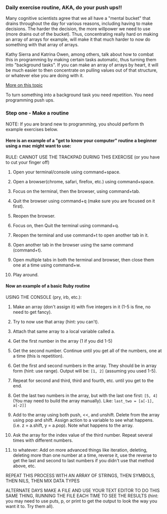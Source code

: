 ### Daily exercise routine, AKA, do your push ups!!

Many cognitive scientists agree that we all have a "mental bucket" that drains throughout the day
for various reasons, including having to make decisions. The harder the decision, the more willpower 
we need to use (more drains out of the bucket). Thus, concentrating really hard on making an array of
arrays for example, will make it that much harder to now do something with that array of arrays. 
 
Kathy Sierra and Katrina Owen, among others, talk about how to combat this in programming by making 
certain tasks automatic, thus turning them into "background tasks". If you can make an array of arrays 
by heart, it will be much easier to then concentrate on pulling values out of that structure, or whatever 
else you are doing with it. 

[More on this topic](http://www.scienceofrunning.com/2014/05/the-psychology-of-mental-toughness.html)

To turn something into a background task you need repetition. You need programming push ups.

### Step one - Make a routine

NOTE: If you are brand new to programming, you should perform th example exercises below.

#### Here is an example of a "get to know your computer" routine a beginner using a mac might want to use:

RULE: CANNOT USE THE TRACKPAD DURING THIS EXERCISE (or you have to cut your finger off)

1. Open your terminal/console using command+space.

2. Open a browser(chrome, safari, firefox, etc.) using command+space.

3. Focus on the terminal, then the browser, using command+tab.

4. Quit the browser using command+q (make sure you are focused on it first).

5. Reopen the browser.

6. Focus on, then Quit the terminal using command+q.

7. Reopen the terminal and use command+t to open another tab in it.

8. Open another tab in the browser using the same command (command+t).

9. Open multiple tabs in both the terminal and browser, then close them one at a time using command+w.

10. Play around.

#### Now an example of a basic Ruby routine

USING THE CONSOLE (pry, irb, etc.):

1. Make an array (don't assign it) with five integers in it (1-5 is fine, no need to get fancy).

2. Try to now use that array (hint: you can't).

3. Attach that same array to a local variable called a.

4. Get the first number in the array (1 if you did 1-5)

5. Get the second number. Continue until you get all of the numbers, one at a time (this is repetition).

6. Get the first and second numbers in the array. They should be in array form (hint: use range). Output 
   will be: `[1, 2]` (assuming you used 1-5).

7. Repeat for second and third, third and fourth, etc. until you get to the end.

8. Get the last two numbers in the array, but with the last one first: `[5, 4]` (You may need to build the 
   array manually). Like: `last_two = [a[-1], a[-2]]`

9. Add to the array using both push, <<, and unshift. Delete from the array using pop and shift. Assign 
   action to a variable to see what happens. (i.e. z = a.shift, y = a.pop). Note what happens to the array.

10. Ask the array for the index value of the third number. Repeat several times with different numbers.

11. to whatever: Add on more advanced things like iteration, deleting, deleting more than one number at
   a time, reverse it, use the reverse to get the last and second to last numbers if you didn't use
   that method above, etc.

REPEAT THIS PROCESS WITH AN ARRAY OF STRINGS, THEN SYMBOLS, THEN NILS, THEN MIX DATA TYPES

ALTERNATE DAYS MAKE A FILE AND USE YOUR TEXT EDITOR TO DO THIS SAME THING, RUNNING THE FILE EACH TIME TO
SEE THE RESULTS (hint: you may need to use puts, p, or print to get the output to look the way you want 
it to. Try them all).
